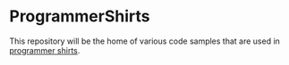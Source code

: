 # ProgrammerShirts
This repository will be the home of various code samples that are used in <a href="https://systemoutofmemory.com/collections/programmer-shirts">programmer shirts</a>. 
